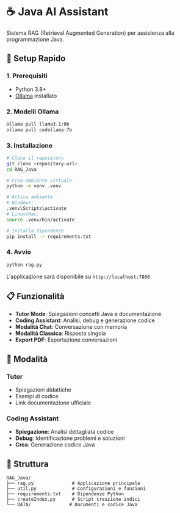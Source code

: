 # ☕ Java AI Assistant

Sistema RAG (Retrieval Augmented Generation) per assistenza alla programmazione Java.

## 🚀 Setup Rapido

### 1. Prerequisiti
- Python 3.8+
- [Ollama](https://ollama.ai/) installato

### 2. Modelli Ollama
```bash
ollama pull llama3.1:8b
ollama pull codellama:7b
```

### 3. Installazione
```bash
# Clona il repository
git clone <repository-url>
cd RAG_Java

# Crea ambiente virtuale
python -m venv .venv

# Attiva ambiente
# Windows:
.venv\Scripts\activate
# Linux/Mac:
source .venv/bin/activate

# Installa dipendenze
pip install -r requirements.txt
```

### 4. Avvio
```bash
python rag.py
```

L'applicazione sarà disponibile su `http://localhost:7860`

## 📋 Funzionalità

- **Tutor Mode**: Spiegazioni concetti Java e documentazione
- **Coding Assistant**: Analisi, debug e generazione codice
- **Modalità Chat**: Conversazione con memoria
- **Modalità Classica**: Risposta singola
- **Export PDF**: Esportazione conversazioni

## 🎯 Modalità

### Tutor
- Spiegazioni didattiche
- Esempi di codice
- Link documentazione ufficiale

### Coding Assistant
- **Spiegazione**: Analisi dettagliata codice
- **Debug**: Identificazione problemi e soluzioni
- **Crea**: Generazione codice Java

## 📁 Struttura
```
RAG_Java/
├── rag.py              # Applicazione principale
├── util.py             # Configurazioni e funzioni
├── requirements.txt    # Dipendenze Python
├── createIndex.py      # Script creazione indici
└── DATA/              # Documenti e codice Java
``` 